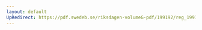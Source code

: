 ```yaml
---
layout: default
UpRedirect: https://pdf.swedeb.se/riksdagen-volumeG-pdf/199192/reg_199192/reg_199192_0369.pdf
---
```

